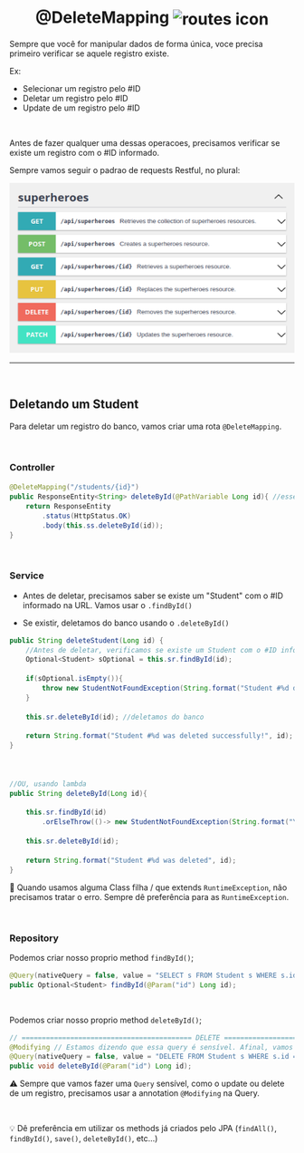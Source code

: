 <h1 align="center">
    @DeleteMapping
    <img src="https://cdn4.iconfinder.com/data/icons/essentials-72/24/013_-_Trash-256.png" alt="routes icon" width="80px" align="center">
</h1>

Sempre que você for manipular dados de forma única, voce precisa primeiro verificar se aquele registro existe.

Ex:

- Selecionar um registro pelo #ID
- Deletar um registro pelo #ID
- Update de um registro pelo #ID

<br>

Antes de fazer qualquer uma dessas operacoes, precisamos verificar se existe um registro com o #ID informado.

Sempre vamos seguir o padrao de requests Restful, no plural:

<img src="../imgs/rest_routes_example.png" alt="restful routes image" width="550px">

<hr>
<br>

## Deletando um Student
Para deletar um registro do banco, vamos criar uma rota `@DeleteMapping`.

<br>

### Controller

```java
@DeleteMapping("/students/{id}")
public ResponseEntity<String> deleteById(@PathVariable Long id){ //esse parametro vai vir da URL
    return ResponseEntity
        .status(HttpStatus.OK)
        .body(this.ss.deleteById(id));
}
```

<br>

### Service
- Antes de deletar, precisamos saber se existe um "Student" com o #ID informado na URL. Vamos usar o `.findById()`

- Se existir, deletamos do banco usando o `.deleteById()`


```java
public String deleteStudent(Long id) {
    //Antes de deletar, verificamos se existe um Student com o #ID informado
    Optional<Student> sOptional = this.sr.findById(id);

    if(sOptional.isEmpty()){
        throw new StudentNotFoundException(String.format("Student #%d doesn't exists", id));
    }

    this.sr.deleteById(id); //deletamos do banco

    return String.format("Student #%d was deleted successfully!", id);
}



//OU, usando lambda
public String deleteById(Long id){
    
    this.sr.findById(id)
        .orElseThrow(()-> new StudentNotFoundException(String.format("You cannot delete student #%d because it's not exists", id)));

    this.sr.deleteById(id);

    return String.format("Student #%d was deleted", id);
}
```

📖 Quando usamos alguma Class filha / que extends `RuntimeException`, não precisamos tratar o erro. Sempre dê preferência para as `RuntimeException`.

<br>

### Repository
Podemos criar nosso proprio method `findById()`;

```java
@Query(nativeQuery = false, value = "SELECT s FROM Student s WHERE s.id = :id")
public Optional<Student> findById(@Param("id") Long id);
```

<br>

Podemos criar nosso proprio method `deleteById()`;

```java
// ========================================== DELETE ==========================================
@Modifying // Estamos dizendo que essa query é sensível. Afinal, vamos deletar um registro no banco. No caso de update ou delete de um registro.
@Query(nativeQuery = false, value = "DELETE FROM Student s WHERE s.id = :id")
public void deleteById(@Param("id") Long id);

```

⚠️ Sempre que vamos fazer uma `Query` sensível, como o update ou delete de um registro, precisamos usar a annotation `@Modifying` na Query.

<br>

💡 Dê preferência em utilizar os methods já criados pelo JPA (`findAll()`, `findById()`, `save()`, `deleteById()`, etc...)